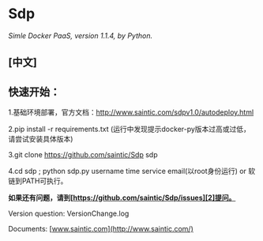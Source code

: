 # Sdp
*Simle Docker PaaS, version 1.1.4, by Python.*

**[中文]**
--------

**快速开始：**
---------
1.基础环境部署，官方文档：http://www.saintic.com/sdpv1.0/autodeploy.html

2.pip install -r requirements.txt (运行中发现提示docker-py版本过高或过低，请尝试安装具体版本)

3.git clone https://github.com/saintic/Sdp sdp

4.cd sdp ; python sdp.py username time service email(以root身份运行) or 软链到PATH可执行。

**如果还有问题，请到[https://github.com/saintic/Sdp/issues][2]提问。**

  [1]: http://www.saintic.com
  [2]: https://github.com/saintic/Sdp/issues

Version question: VersionChange.log

Documents: [www.saintic.com](http://www.saintic.com/)

